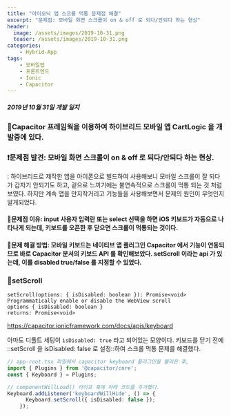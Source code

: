 ```yaml
---
title: "아이오닉 앱 스크롤 먹통 문제점 해결"
excerpt: "문제점: 모바일 화면 스크롤이 on & off 로 되다/안되다 하는 현상"
header:
  image: /assets/images/2019-10-31.png
  teaser: /assets/images/2019-10-31.png
categories:
    - Hybrid-App
tags:
    - 모바일앱
    - 프론트엔드
    - Ionic
    - Capacitor
---
```


##### 2019년 10월 31일 개발 일지

### 📱Capacitor 프레임웍을 이용하여 하이브리드 모바일 앱 CartLogic 을 개발중에 있다.

### ❗문제점 발견: 모바일 화면 스크롤이 on & off 로 되다/안되다 하는 현상.
: 하이브리드로 제작한 앱을 아이폰으로 빌드하여 사용해보니 모바일 스크롤이 잘 되다가 갑자기 안되기도 하고, 겉으로 느끼기에는 불연속적으로 스크롤이 먹통 되는 것 처럼 보였다. 하지만 계속 앱을 만지작거리고 기능들을 사용해보면서 문제의 원인이 무엇인지 알게되었다.

#### 💬문제점 이유: input 사용자 입력란 또는 select 선택을 하면  iOS 키보드가 자동으로 나타나게 되는데, 키보드를 오픈한 후 닫으면 스크롤이 먹통되는 것이다.

#### 🐞문제 해결 방법: 모바일 키보드는 네이티브 앱 플러그인 Capacitor 에서 기능이 연동되므로 바로 Capacitor 문서의 키보드 API 를 확인해보았다. setScroll 이라는 api 가 있는데, 이를 disabled true/false 를 지정할 수 있었다.

### 🔑setScroll
```
setScroll(options: { isDisabled: boolean }): Promise<void>
Programmatically enable or disable the WebView scroll
options { isDisabled: boolean }
returns: Promise<void>
```

https://capacitor.ionicframework.com/docs/apis/keyboard

아마도 디폴트 세팅이 `isDisabled: true` 라고 되어있는 모양이다. 키보드를 닫기 전에 ::setScroll 을 isDisabled: false 로 설정::하여 스크롤 먹통 문제를 해결했다.

``` ts
// app-root.tsx 파일에서 capacitor keyboard 플러그인을 불러온 후,
import { Plugins } from '@capacitor/core';
const { Keyboard } = Plugins;

// componentWillLoad() 라이프 훅에 아래 코드를 추가했다.
Keyboard.addListener('keyboardWillHide', () => {
      Keyboard.setScroll({ isDisabled: false });
    });
```
